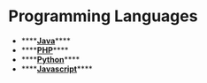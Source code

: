 # Programming Languages

* \*\*\*\*[**Java**](java/)\*\*\*\*
* \*\*\*\*[**PHP**](php/)\*\*\*\*
* \*\*\*\*[**Python**](python.md)\*\*\*\*
* \*\*\*\*[**Javascript**](javascript/)\*\*\*\*

